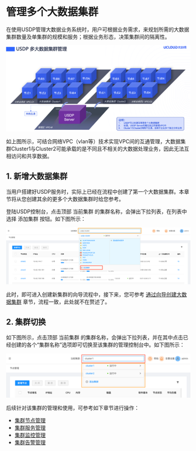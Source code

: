 # 管理多个大数据集群

在使用USDP管理大数据业务系统时，用户可根据业务需求，来规划所需的大数据集群数量及单集群的规模和服务；根据业务形态，决策集群间的隔离性。

![img](../../images/2.1.x/clusters/2020123031008.png)

如上图所示，可结合网络VPC（vlan等）技术实现VPC间的互通管理，大数据集群Cluster1与Cluster2可能承载的是不同且不相关的大数据处理业务，因此无法互相访问和共享数据。



## 1. 新增大数据集群

当用户搭建好USDP服务时，实际上已经在流程中创建了第一个大数据集群。本章节将从您创建其余的更多个大数据集群时给您参考。

登陆USDP控制台，点击顶部 <kbd>当前集群</kbd> 的集群名称，会弹出下拉列表，在列表中选择 <kbd>添加集群</kbd> 按钮。如下图所示：

![img](../../images/2.1.x/clusters/2020123035003.png)


此时，即可进入创建新集群的向导流程中，接下来，您可参考 [通过向导创建大数据集群](/usdpdc/plan&create/first_create?id=_31-向导-选择软件版本) 章节，流程一致，此处就不在赘述了。



## 2. 集群切换

如下图所示，点击顶部 <kbd>当前集群</kbd> 的集群名称，会弹出下拉列表，并在其中点击已经创建的各个“集群名称”选项即可切换至该集群的管理控制台中。如下图所示：

![img](../../images/2.1.x/clusters/2021012665254.png)

后续针对该集群的管理和使用，可参考如下章节进行操作：

* [集群节点管理](usdpdc/1.0.x/webconsole/node)
* [集群服务管理](usdpdc/1.0.x/webconsole/service)
* [集群监控管理](usdpdc/1.0.x/webconsole/monitor)
* [集群告警管理](usdpdc/1.0.x/webconsole/alarm)